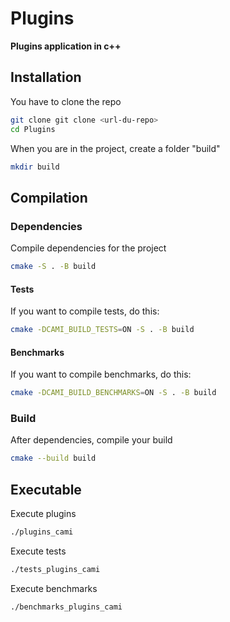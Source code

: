 # Plugins
**Plugins application in c++**

## Installation

You have to clone the repo

```bash
git clone git clone <url-du-repo>
cd Plugins
```

When you are in the project, create a folder "build"

```bash
mkdir build
```

## Compilation

### Dependencies

Compile dependencies for the project

```bash
cmake -S . -B build
```

#### Tests

If you want to compile tests, do this:

```bash
cmake -DCAMI_BUILD_TESTS=ON -S . -B build
```

#### Benchmarks

If you want to compile benchmarks, do this:

```bash
cmake -DCAMI_BUILD_BENCHMARKS=ON -S . -B build
```

### Build

After dependencies, compile your build

```bash
cmake --build build
```

## Executable

Execute plugins

```bash
./plugins_cami
```

Execute tests

```bash
./tests_plugins_cami
```

Execute benchmarks

```bash
./benchmarks_plugins_cami
```